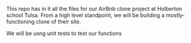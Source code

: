 This repo has in it all the files for our AirBnb clone project at Holberton school Tulsa. From a high level standpoint, we will be building a mostly-functioning clone of their site.

We will be usng unit tests to test our functions
